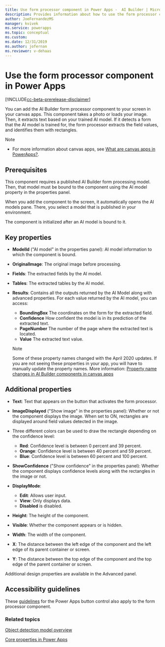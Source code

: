 ```yaml
---
title: Use form processor component in Power Apps -  AI Builder | Microsoft Docs
description: Provides information about how to use the form processor component in Power Apps
author: JoeFernandezMS
manager: kvivek
ms.service: powerapps
ms.topic: conceptual
ms.custom: 
ms.date: 12/31/2019
ms.author: jofernan
ms.reviewer: v-dehaas
---
```


# Use the form processor component in Power Apps

[!INCLUDE[cc-beta-prerelease-disclaimer](./includes/cc-beta-prerelease-disclaimer.md)]

You can add the AI Builder form processor component to your screen in your canvas apps. This component takes a photo or loads your image. Then, it extracts text based on your trained AI model. If it detects a form that the AI model is trained for, the form processor extracts the field values, and identifies them with rectangles.

 > [!NOTE]
 >
 > - For more information about canvas apps, see [What are canvas apps in PowerApps?](/powerapps/maker/canvas-apps/getting-started).

## Prerequisites

This component requires a published AI Builder form processing model. Then, that model must be bound to the component using the AI model property in the properties panel.

When you add the component to the screen, it automatically opens the AI models pane. There, you select a model that is published in your environment.

The component is initialized after an AI model is bound to it.


## Key properties

 - **ModelId** ("AI model" in the properties panel): AI model information to which the component is bound.
 - **OriginalImage**: The original image before processing.
 - **Fields**: The extracted fields by the AI model.
 - **Tables**: The extracted tables by the AI model. 
 - **Results**: Contains all the outputs returned by the AI Model along with advanced properties. For each value returned by the AI model, you can access:
    - **BoundingBox** The coordinates on the form for the extracted field.
    - **Confidence** How confident the model is in its prediction of the extracted text.
    - **PageNumber** The number of the page where the extracted text is located.
    - **Value** The extracted text value.
 
    > [!NOTE]
    > Some of these property names changed with the April 2020 updates. If you are not seeing these properties in your app, you will have to manually update the property names. More information: [Property name changes in AI Builder components in canvas apps](use-in-powerapps-overview.md#property-name-changes-in-ai-builder-components-in-canvas-apps)

## Additional properties

- **Text**: Text that appears on the button that activates the form processor.
- **ImageDisplayed** ("Show image" in the properties panel): Whether or not the component displays the image. When set to ON, rectangles are displayed around field values detected in the image.

- Three different colors can be used to draw the rectangle depending on the confidence level:
     - **Red**: Confidence level is between 0 percent and 39 percent.
     - **Orange**: Confidence level is between 40 percent and 59 percent.
     - **Blue**: Confidence level is between 60 percent and 100 percent.
- **ShowConfidence** ("Show confidence" in the properties panel): Whether the component displays confidence levels along with the rectangles in the image or not.
- **DisplayMode**:
     - **Edit**: Allows user input.
     - **View**: Only displays data.
     - **Disabled** is disabled.
- **Height**: The height of the component.
- **Visible**: Whether the component appears or is hidden.
- **Width**: The width of the component.
- **X**: The distance between the left edge of the component and the left edge of its parent container or screen.
- **Y**: The distance between the top edge of the component and the top edge of the parent container or screen.

Additional design properties are available in the Advanced panel.

## Accessibility guidelines
These [guidelines](/powerapps/maker/canvas-apps/controls/control-button) for the Power Apps button control also apply to the form processor component.

### Related topics

[Object detection model overview](object-detection-overview.md)

[Core properties in Power Apps](/powerapps/maker/canvas-apps/controls/properties-core)

